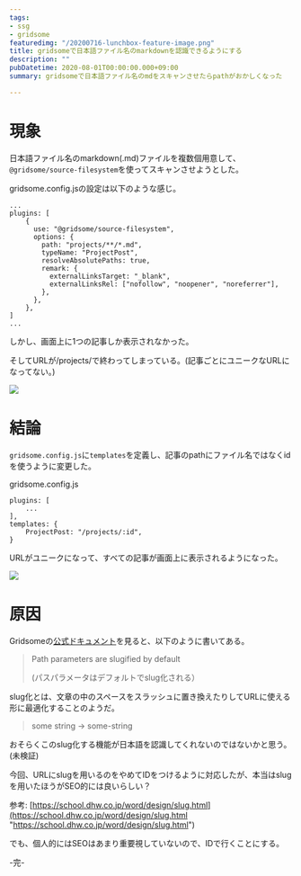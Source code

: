 ```yaml
---
tags:
- ssg
- gridsome
featuredimg: "/20200716-lunchbox-feature-image.png"
title: gridsomeで日本語ファイル名のmarkdownを認識できるようにする
description: ""
pubDatetime: 2020-08-01T00:00:00.000+09:00
summary: gridsomeで日本語ファイル名のmdをスキャンさせたらpathがおかしくなった

---
```

# 現象

日本語ファイル名のmarkdown(.md)ファイルを複数個用意して、`@gridsome/source-filesystem`を使ってスキャンさせようとした。

gridsome.config.jsの設定は以下のような感じ。

    ...
    plugins: [
        {
          use: "@gridsome/source-filesystem",
          options: {
            path: "projects/**/*.md",
            typeName: "ProjectPost",
            resolveAbsolutePaths: true,
            remark: {
              externalLinksTarget: "_blank",
              externalLinksRel: ["nofollow", "noopener", "noreferrer"],
            },
          },
        },
    ]
    ...

しかし、画面上に1つの記事しか表示されなかった。

そしてURLが/projects/で終わってしまっている。(記事ごとにユニークなURLになってない。)

![](/assets/img/screenshot-2020-08-01-at-13-48-08-display-1.png)

# 結論

`gridsome.config.js`に`templates`を定義し、記事のpathにファイル名ではなくidを使うように変更した。

gridsome.config.js

    plugins: [
    	...
    ],
    templates: {
    	ProjectPost: "/projects/:id",
    }

URLがユニークになって、すべての記事が画面上に表示されるようになった。

![](/assets/img/screenshot-2020-08-01-at-13-51-18-display-1.png)

# 原因

Gridsomeの[公式ドキュメント](https://gridsome.org/docs/templates/)を見ると、以下のように書いてある。

> Path parameters are slugified by default
>
> (パスパラメータはデフォルトでslug化される）

slug化とは、文章の中のスペースをスラッシュに置き換えたりしてURLに使える形に最適化することのようだ。

> some string -> some-string

おそらくこのslug化する機能が日本語を認識してくれないのではないかと思う。(未検証)

今回、URLにslugを用いるのをやめてIDをつけるように対応したが、本当はslugを用いたほうがSEO的には良いらしい？

参考: [https://school.dhw.co.jp/word/design/slug.html](https://school.dhw.co.jp/word/design/slug.html "https://school.dhw.co.jp/word/design/slug.html")

でも、個人的にはSEOはあまり重要視していないので、IDで行くことにする。

\-完-